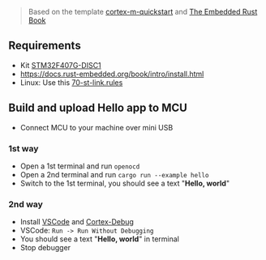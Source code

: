 > Based on the template [cortex-m-quickstart](https://github.com/rust-embedded/cortex-m-quickstart) and [The Embedded Rust Book](https://docs.rust-embedded.org/book/)
## Requirements
* Kit [STM32F407G-DISC1](https://www.st.com/en/evaluation-tools/stm32f4discovery.html)
* https://docs.rust-embedded.org/book/intro/install.html
* Linux: Use this [70-st-link.rules](70-st-link.rules)
## Build and upload Hello app to MCU
* Connect MCU to your machine over mini USB
### 1st way
* Open a 1st terminal and run `openocd`
* Open a 2nd terminal and run `cargo run --example hello`
* Switch to the 1st terminal, you should see a text "**Hello, world**"

### 2nd way
* Install [VSCode](https://code.visualstudio.com/) and [Cortex-Debug](https://marketplace.visualstudio.com/items?itemName=marus25.cortex-debug)
* VSCode: `Run -> Run Without Debugging`
* You should see a text "**Hello, world**" in terminal
* Stop debugger
